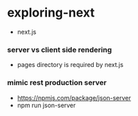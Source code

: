 # exploring-next
- next.js


### server vs client side rendering
- pages directory is required by next.js


### mimic rest production server
- https://npmjs.com/package/json-server
- npm run json-server